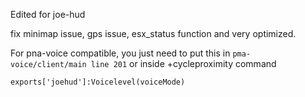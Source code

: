 Edited for joe-hud

fix minimap issue, gps issue, esx_status function and very optimized.

For pna-voice compatible, you just need to put this in `pma-voice/client/main line 201` or inside +cycleproximity command

`exports['joehud']:Voicelevel(voiceMode)`

